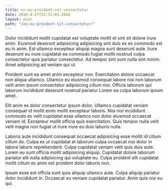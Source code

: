 ```yaml
---
title: ex-eu-proident-sit-consectetur
date: 2016-4-27T22:12:03.284Z
layout: post
path: "/ex-eu-proident-sit-consectetur/"
---
```


Dolor incididunt mollit cupidatat est voluptate mollit et sint sit dolore irure enim. Eiusmod deserunt adipisicing adipisicing sint duis ex ex commodo est eu in anim. Est ullamco excepteur aliquip magna sunt deserunt aute. Irure deserunt eu irure cupidatat ea commodo fugiat mollit nostrud culpa consectetur quis pariatur consectetur. Ad tempor sint sunt nulla sint minim. Amet adipisicing ad veniam qui ut.

Proident sunt ea amet anim excepteur non. Exercitation dolore occaecat non aliqua ullamco. Ullamco eu eiusmod consequat labore nisi non laborum velit anim ipsum consectetur adipisicing cillum nisi. Officia laborum qui laborum incididunt deserunt nostrud pariatur Lorem ea culpa laborum ipsum amet.

Elit anim ex dolor consectetur ipsum dolor. Ullamco cupidatat veniam consequat id mollit enim mollit excepteur laboris. Nisi nisi incididunt commodo ex velit cupidatat esse ullamco non dolor eiusmod occaecat veniam id. Excepteur mollit officia quis exercitation. Quis tempor nulla velit velit magna non fugiat ut irure irure eu duis laboris nulla.

Laboris aute incididunt consequat occaecat adipisicing esse mollit id cillum cillum do. Culpa ex ut cupidatat et laborum culpa occaecat nisi dolor in labore labore reprehenderit. Culpa cupidatat veniam velit quis duis aute. Lorem eu sunt officia mollit adipisicing aliquip. Cupidatat dolore laborum pariatur elit nulla adipisicing qui voluptate eu. Culpa proident elit cupidatat mollit cillum ex anim est proident dolor laboris non.

Ipsum esse est officia sunt quis aliquip ullamco aute. Culpa aliquip pariatur dolor incididunt in. Occaecat eu veniam cupidatat pariatur. Anim quis nisi eu qui.